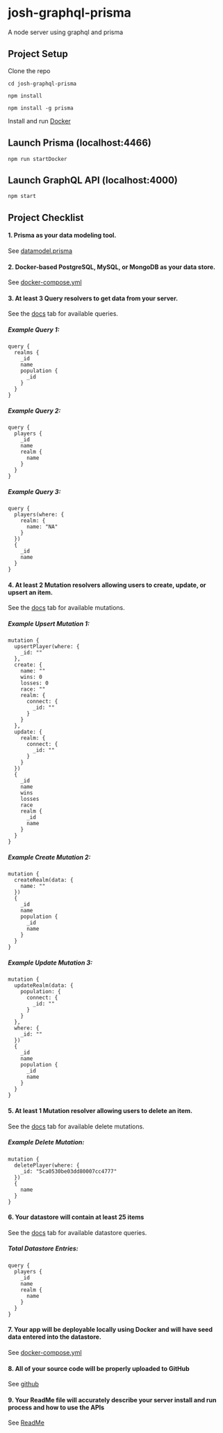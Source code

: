 
# josh-graphql-prisma
A node server using graphql and prisma

## Project Setup
Clone the repo

```
cd josh-graphql-prisma
```

```
npm install
```

```
npm install -g prisma
```

Install and run [Docker](https://www.docker.com/)

## Launch Prisma (localhost:4466)
```
npm run startDocker
```

## Launch GraphQL API (localhost:4000)
```
npm start
```

## Project Checklist
#### 1. Prisma as your data modeling tool.
See [datamodel.prisma](https://github.com/jneb28/josh-graphql-prisma/blob/master/datamodel.prisma)
#### 2. Docker-based PostgreSQL, MySQL, or MongoDB as your data store.
See [docker-compose.yml](https://github.com/jneb28/josh-graphql-prisma/blob/master/docker-compose.yml)
#### 3. At least 3 Query resolvers to get data from your server.
See the [docs](http://localhost:4466/) tab for available queries.
##### Example Query 1:
```
query {
  realms {
    _id
    name
    population {
      _id
    }
  }
}
```
##### Example Query 2:
```
query {
  players {
    _id
    name
    realm {
      name
    }
  }
}
```
##### Example Query 3:
```
query {
  players(where: {
    realm: {
      name: "NA"
    }
  })
  {
    _id
    name
  }
}
```
#### 4. At least 2 Mutation resolvers allowing users to create, update, or upsert an item.
See the [docs](http://localhost:4466/) tab for available mutations.
##### Example Upsert Mutation 1:
```
mutation {
  upsertPlayer(where: {
    _id: ""
  }, 
  create: {
    name: ""
    wins: 0
    losses: 0
    race: ""
    realm: {
      connect: {
        _id: ""
      }
    }
  },
  update: {
    realm: {
      connect: {
        _id: ""
      }
    }
  })
  {
    _id
    name
    wins
    losses
    race
    realm {
      _id
      name
    }
  }
}
```
##### Example Create Mutation 2:
```
mutation {
  createRealm(data: {
    name: ""
  })
  {
    _id
    name
    population {
      _id
      name
    }
  }
}
```
##### Example Update Mutation 3:
```
mutation {
  updateRealm(data: {
    population: {
      connect: {
        _id: ""
      }
    }
  },
  where: {
    _id: ""
  }) 
  {
    _id
    name
    population {
      _id
      name
    }
  }
}
```
#### 5. At least 1 Mutation resolver allowing users to delete an item.
See the [docs](http://localhost:4466/) tab for available delete mutations.
##### Example Delete Mutation:
```
mutation {
  deletePlayer(where: {
    _id: "5ca0530be03dd80007cc4777"
  })
  {
    name
  }
}
```
#### 6. Your datastore will contain at least 25 items
See the [docs](http://localhost:4466/) tab for available datastore queries.
##### Total Datastore Entries:
```
query {
  players {
    _id
    name
    realm {
      name
    }
  }
}
```
#### 7. Your app will be deployable locally using Docker and will have seed data entered into the datastore.
See [docker-compose.yml](https://github.com/jneb28/josh-graphql-prisma/blob/master/docker-compose.yml)
#### 8. All of your source code will be properly uploaded to GitHub
See [github](https://github.com/jneb28/josh-graphql-prisma)
#### 9. Your ReadMe file will accurately describe your server install and run process and how to use the APIs
See [ReadMe](https://github.com/jneb28/josh-graphql-prisma/blob/master/README.md)